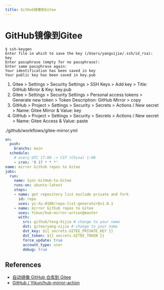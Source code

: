 ```yaml
---
title: GitHub镜像到Gitee
---
```


# GitHub镜像到Gitee

```
$ ssh-keygen
Enter file in which to save the key (/Users/yangxijie/.ssh/id_rsa): key
Enter passphrase (empty for no passphrase):
Enter same passphrase again:
Your identification has been saved in key
Your public key has been saved in key.pub
```

1. Gitee > Settings > Security Settings > SSH Keys > Add key > Title: GitHub Mirror & Key: key.pub
1. Gitee > Settings > Security Settings > Personal access tokens > Generate new token > Token Description: GitHub Mirror > copy
1. GitHub > Project > Settings > Security > Secrets > Actions / New secret > Name: Gitee Mirror & Value: key
1. GitHub > Project > Settings > Security > Secrets > Actions / New secret > Name: Gitee Access & Value: paste

./github/workflows/gitee-mirror.yml

```yml
on:
  push:
    branchs: main  
  schedule:
    # every UTC 17:00 -> CST (China) 1:00
    - cron: '0 17 * * *'
name: mirror Github repos to Gitee
jobs:
  run:
    name: Sync-GitHub-to-Gitee
    runs-on: ubuntu-latest
    steps:
    - name: get repository list exclude private and fork
      id: repo
      uses: yi-Xu-0100/repo-list-generator@v1.0.1
    - name: mirror Github repos to Gitee
      uses: Yikun/hub-mirror-action@master
      with:
        src: github/Yang-Xijie # change to your name
        dst: gitee/yang-xijie # change to your name
        dst_key: ${{ secrets.GITEE_PRIVATE_KEY }}
        dst_token: ${{ secrets.GITEE_TOKEN }}
        force_update: true
        account_type: user
        debug: true
```

## References

- [自动镜像 GitHub 仓库到 Gitee](https://shixiangwang.github.io/sync2gitee/)
- [GitHub / Yikun/hub-mirror-action](https://github.com/Yikun/hub-mirror-action)
